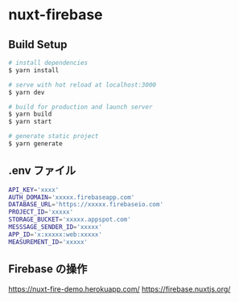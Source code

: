 # nuxt-firebase

## Build Setup

```bash
# install dependencies
$ yarn install

# serve with hot reload at localhost:3000
$ yarn dev

# build for production and launch server
$ yarn build
$ yarn start

# generate static project
$ yarn generate
```

## .env ファイル

```bash
API_KEY='xxxx'
AUTH_DOMAIN='xxxxx.firebaseapp.com'
DATABASE_URL='https://xxxxx.firebaseio.com'
PROJECT_ID='xxxxx'
STORAGE_BUCKET='xxxxx.appspot.com'
MESSSAGE_SENDER_ID='xxxxx'
APP_ID='x:xxxxx:web:xxxxx'
MEASUREMENT_ID='xxxxx'
```

## Firebase の操作

https://nuxt-fire-demo.herokuapp.com/
https://firebase.nuxtjs.org/
